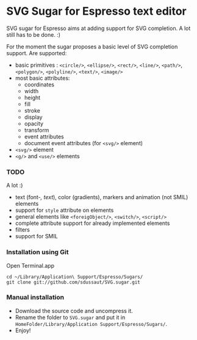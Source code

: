 # SVG Sugar for Espresso text editor

SVG sugar for Espresso aims at adding support for SVG completion. A lot still has to be done. :)


For the moment the sugar proposes a basic level of SVG completion support. Are supported:

- basic primitives : `<circle/>`, `<ellipse/>`, `<rect/>`, `<line/>`, `<path/>`, `<polygon/>`, `<polyline/>`, `<text/>`, `<image/>`
- most basic attributes:
	- coordinates
	- width
	- height
	- fill
	- stroke
	- display
	- opacity
	- transform
	- event attributes
	- document event attributes (for `<svg/>` element)
- `<svg/>` element
- `<g/>` and `<use/>` elements


### TODO

A lot :)

- text (font-*, text*), color (gradients), markers and animation (not SMIL) elements
- support for `style` attribute on elements
- general elements like `<foreigObject/>`, `<switch/>`, `<script/>`
- complete attribute support for already implemented elements
- filters
- support for SMIL


### Installation using Git

Open Terminal.app

	cd ~/Library/Application\ Support/Espresso/Sugars/
	git clone git://github.com/sdussaut/SVG.sugar.git



### Manual installation

- Download the source code and uncompress it.
- Rename the folder to `SVG.sugar` and put it in `HomeFolder/Library/Application Support/Espresso/Sugars/`.
- Enjoy!